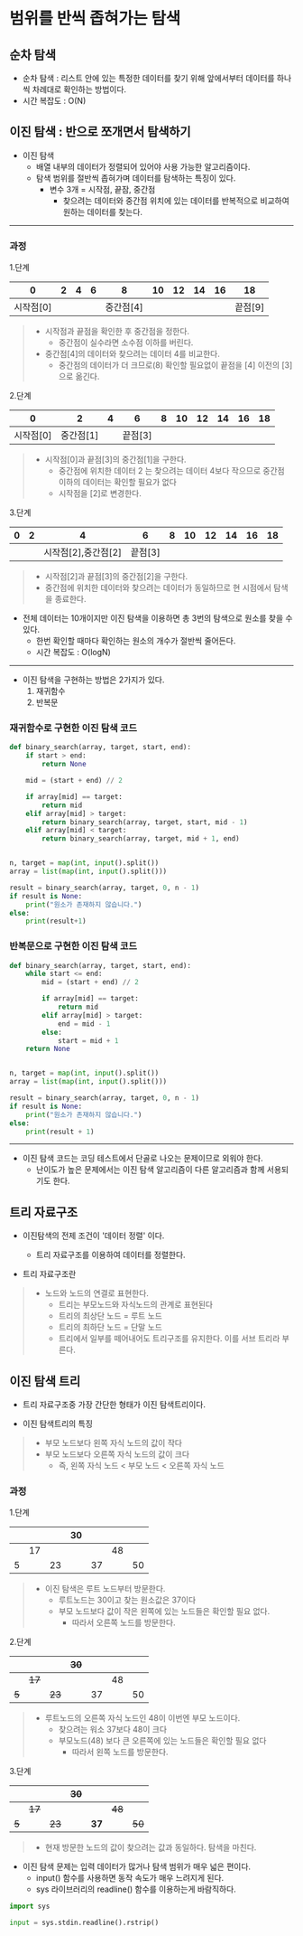 # 범위를 반씩 좁혀가는 탐색

## 순차 탐색

* 순차 탐색 : 리스트 안에 있는 특정한 데이터를 찾기 위해 앞에서부터 데이터를 하나씩 차례대로 확인하는 방법이다.
* 시간 복잡도 : O(N)

## 이진 탐색 : 반으로 쪼개면서 탐색하기

* 이진 탐색
    * 배열 내부의 데이터가 정렬되어 있어야 사용 가능한 알고리즘이다.
    * 탐색 범위를 절반씩 좁혀가며 데이터를 탐색하는 특징이 있다.
        * 변수 3개 = 시작점, 끝잠, 중간점
            * 찾으려는 데이터와 중간점 위치에 있는 데이터를 반복적으로 비교하여 원하는 데이터를 찾는다.

---

### 과정

1.단계


|0|2|4|6|8|10|12|14|16|18|
|---|---|---|---|---|---|---|---|---|---|
|시작점[0]| | | |중간점[4]| | | | |끝점[9]|

> * 시작점과 끝점을 확인한 후 중간점을 정한다.
>   * 중간점이 실수라면 소수점 이하를 버린다.
> * 중간점[4]의 데이터와 찾으려는 데이터 4를 비교한다.
>   * 중간점의 데이터가 더 크므로(8) 확인할 필요없이 끝점을 [4] 이전의 [3]으로 옮긴다.


2.단계


|0|2|4|6|8|10|12|14|16|18|
|---|---|---|---|---|---|---|---|---|---|
|시작점[0]|중간점[1] | |끝점[3] | | | | | | |

> * 시작점[0]과 끝점[3]의 중간점[1]을 구한다.
>   * 중간점에 위치한 데이터 2 는 찾으려는 데이터 4보다 작으므로 중간점 이하의 데이터는 확인할 필요가 없다
>   * 시작점을 [2]로 변경한다.

3.단계


|0|2|4|6|8|10|12|14|16|18|
|---|---|---|---|---|---|---|---|---|---|
| |  |시작점[2],중간점[2] |끝점[3] | | | | | | |

> * 시작점[2]과 끝점[3]의 중간점[2]을 구한다.
> * 중간점에 위치한 데이터와 찾으려는 데이터가 동일하므로 현 시점에서 탐색을 종료한다.


* 전체 데이터는 10개이지만 이진 탐색을 이용하면 총 3번의 탐색으로 원소를 찾을 수 있다.
    * 한번 확인할 때마다 확인하는 원소의 개수가 절반씩 줄어든다.
    * 시간 복잡도 : O(logN)
    
---
* 이진 탐색을 구현하는 방법은 2가지가 있다.
    1. 재귀함수
    1. 반복문

### 재귀함수로 구현한 이진 탐색 코드

```python
def binary_search(array, target, start, end):
    if start > end:
        return None

    mid = (start + end) // 2

    if array[mid] == target:
        return mid
    elif array[mid] > target:
        return binary_search(array, target, start, mid - 1)
    elif array[mid] < target:
        return binary_search(array, target, mid + 1, end)


n, target = map(int, input().split())
array = list(map(int, input().split()))

result = binary_search(array, target, 0, n - 1)
if result is None:
    print("원소가 존재하지 않습니다.")
else:
    print(result+1)

```

### 반복문으로 구현한 이진 탐색 코드

```python
def binary_search(array, target, start, end):
    while start <= end:
        mid = (start + end) // 2

        if array[mid] == target:
            return mid
        elif array[mid] > target:
            end = mid - 1
        else:
            start = mid + 1
    return None


n, target = map(int, input().split())
array = list(map(int, input().split()))

result = binary_search(array, target, 0, n - 1)
if result is None:
    print("원소가 존재하지 않습니다.")
else:
    print(result + 1)

```

---
* 이진 탐색 코드는 코딩 테스트에서 단골로 나오는 문제이므로 외워야 한다.
    * 난이도가 높은 문제에서는 이진 탐색 알고리즘이 다른 알고리즘과 함께 서용되기도 한다.

## 트리 자료구조

* 이진탐색의 전제 조건이 '데이터 정렬' 이다.
    * 트리 자료구조를 이용하여 데이터를 정렬한다.
  
  
* 트리 자료구조란
>    * 노드와 노드의 연결로 표현한다.
>        * 트리는 부모노드와 자식노드의 관계로 표현된다
>        * 트리의 최상단 노드 = 루트 노드
>        * 트리의 최하단 노드 = 단말 노드
>        * 트리에서 일부를 떼어내어도 트리구조를 유지한다. 이를 서브 트리라 부른다.
    
## 이진 탐색 트리 

* 트리 자료구조중 가장 간단한 형태가 이진 탐색트리이다.
  

* 이진 탐색트리의 특징

>    * 부모 노드보다 왼쪽 자식 노드의 값이 작다
>    * 부모 노드보다 오른쪽 자식 노드의 값이 크다
>       * 즉, 왼쪽 자식 노드 < 부모 노드 < 오른쪽 자식 노드

### 과정

1.단계

| | | |30 | | | |
|---|---|---|---|---|---|---|
| |17| | | |48| |
|5| |23| |37| | 50|

> * 이진 탐색은 루트 노드부터 방문한다.
>   * 루트노드는 30이고 찾는 원소값은 37이다
>   * 부모 노드보다 값이 작은 왼쪽에 있는 노드들은 확인할 필요 없다.
>       * 따라서 오른쪽 노드를 방문한다.


2.단계

| | | |~~30~~ | | | |
|---|---|---|---|---|---|---|
| |~~17~~| | | |48| |
|~~5~~| |~~23~~| |37| | 50|

> * 루트노드의 오른쪽 자식 노드인 48이 이번엔 부모 노드이다.
>   * 찾으려는 워소 37보다 48이 크다
>   * 부모노드(48) 보다 큰 오른쪽에 있는 노드들은 확인할 필요 없다
>       * 따라서 왼쪽 노드를 방문한다.

3.단계

| | | |~~30~~ | | | |
|---|---|---|---|---|---|---|
| |~~17~~| | | |~~48~~| |
|~~5~~| |~~23~~| |**37**| | ~~50~~|

> * 현재 방문한 노드의 값이 찾으려는 값과 동일하다. 탐색을 마친다.


* 이진 탐색 문제는 입력 데이터가 많거나 탐색 범위가 매우 넓은 편이다.
    * input() 함수를 사용하면 동작 속도가 매우 느려지게 된다.
    * sys 라이브러리의 readline() 함수를 이용하는게 바람직하다.
    
```python
import sys

input = sys.stdin.readline().rstrip()
```